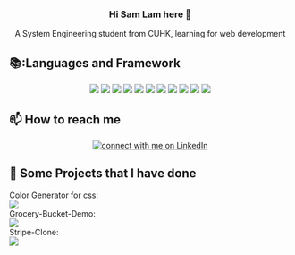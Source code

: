 ### <div align="center"> Hi Sam Lam here 👋 </div>
<p align="center">A System Engineering student from CUHK, learning for web development </p>

## :books::Languages and Framework
<p align="center">
  <img src="https://img.shields.io/badge/JavaScript-F7DF1E?style=for-the-badge&logo=javascript&logoColor=black" />
  <img src="https://img.shields.io/badge/TypeScript-007ACC?style=for-the-badge&logo=typescript&logoColor=white" />
  <img src="https://img.shields.io/badge/Java-ED8B00?style=for-the-badge&logo=java&logoColor=white" />
  <img src="https://img.shields.io/badge/HTML5-E34F26?style=for-the-badge&logo=html5&logoColor=white" />
  <img src="https://img.shields.io/badge/CSS3-1572B6?style=for-the-badge&logo=css3&logoColor=white" />
  <img src="https://img.shields.io/badge/React-20232A?style=for-the-badge&logo=react&logoColor=61DAFB" />
  <img src="https://img.shields.io/badge/Angular-DD0031?style=for-the-badge&logo=angular&logoColor=white" />
  <img src="https://img.shields.io/badge/Bootstrap-563D7C?style=for-the-badge&logo=bootstrap&logoColor=white" />
  
  <img src="https://img.shields.io/badge/Spring-6DB33F?style=for-the-badge&logo=spring&logoColor=white" />
  <img src="https://img.shields.io/badge/MySQL-005C84?style=for-the-badge&logo=mysql&logoColor=white" />
  <img src="https://img.shields.io/badge/PostgreSQL-316192?style=for-the-badge&logo=postgresql&logoColor=white" />
</p>

## 📫 How to reach me

<p align="center">
  <a href="https://www.linkedin.com/in/sam-lam-59134b220/">
        <img src="https://img.shields.io/badge/LinkedIn-blue"
            alt="connect with me on LinkedIn"></a>
</p>

## 🌱 Some Projects that I have done

<p align="left">
  Color Generator for css:
  <br />
  <a href="https://samlam67812.github.io/color-generator/">
  <img src="https://img.shields.io/badge/-Color%20Generator-green">
  </a>
  <br />
  Grocery-Bucket-Demo:
  <br />
  <a href="https://samlam67812.github.io/Grocery-Bucket/">
  <img src="https://img.shields.io/badge/-Grocery--Bucket-blue">
  </a>
  <br />
  Stripe-Clone:
  <br />
  <a href="https://samlam67812.github.io/stripe-clone/">
  <img src="https://img.shields.io/badge/-Stripe--Clone-ff69b4">
  </a>
</p>
  

<!--
**samlam67812/samlam67812** is a ✨ _special_ ✨ repository because its `README.md` (this file) appears on your GitHub profile.

Here are some ideas to get you started:

- 🔭 I’m currently working on ...
- 🌱 I’m currently learning ...
- 👯 I’m looking to collaborate on ...
- 🤔 I’m looking for help with ...
- 💬 Ask me about ...
- 📫 How to reach me: ...
- 😄 Pronouns: ...
- ⚡ Fun fact: ...
-->
